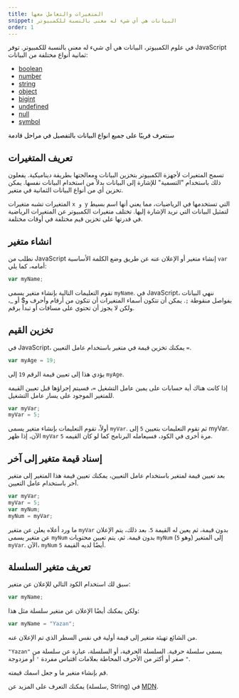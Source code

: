 ```yaml
---
title: المتغيرات والتعامل معها
snippet: البيانات هي أي شيء له معنى بالنسبة للكمبيوتر
order: 1
---
```


في علوم الكمبيوتر، البيانات هي أي شيء له معنى بالنسبة للكمبيوتر. توفر JavaScript
ثمانية أنواع مختلفة من البيانات:

- [boolean](https://developer.mozilla.org/en-US/docs/Web/JavaScript/Reference/Global_Objects/boolean)
- [number](https://developer.mozilla.org/en-US/docs/Web/JavaScript/Reference/Global_Objects/number)
- [string](https://developer.mozilla.org/en-US/docs/Web/JavaScript/Reference/Global_Objects/string)
- [object](https://developer.mozilla.org/en-US/docs/Web/JavaScript/Reference/Global_Objects/object)
- [bigint](https://developer.mozilla.org/en-US/docs/Web/JavaScript/Reference/Global_Objects/bigInt)
- [undefined](https://developer.mozilla.org/en-US/docs/Web/JavaScript/Reference/Global_Objects/undefined)
- [null](https://developer.mozilla.org/en-US/docs/Web/JavaScript/Reference/Global_Objects/null)
- [symbol](https://developer.mozilla.org/en-US/docs/Web/JavaScript/Reference/Global_Objects/symbol)

<mark>

سنتعرف قريبًا على جميع انواع البيانات بالتفصيل في مراحل قادمة

</mark>

## تعريف المتغيرات

تسمح المتغيرات لأجهزة الكمبيوتر بتخزين البيانات ومعالجتها بطريقة ديناميكية.
يفعلون ذلك باستخدام "التسمية" للإشارة إلى البيانات بدلاً من استخدام البيانات
نفسها. يمكن تخزين أي من أنواع البيانات الثمانية في متغير.

المتغيرات تشبه متغيرات `x و y` التي تستخدمها في الرياضيات، مما يعني أنها اسم
بسيط لتمثيل البيانات التي نريد الإشارة إليها. تختلف متغيرات الكمبيوتر عن
المتغيرات الرياضية في قدرتها على تخزين قيم مختلفة في أوقات مختلفة.

## انشاء متغير

نطلب من JavaScript إنشاء متغير أو الإعلان عنه عن طريق وضع الكلمة الأساسية `var`
أمامه، كما يلي:

```js
var myName;
```

تقوم التعليمات التالية بإنشاء متغير يسمى `myName`. في JavaScript، ننهي البيانات
بفواصل منقوطة `;`. يمكن أن تتكون أسماء المتغيرات أن تتكون من أرقام وأحرف و$ أو
_، ولكن لا يجوز أن تحتوي على مسافات أو تبدأ برقم.

## تخزين القيم

في JavaScript، يمكنك تخزين قيمة في متغير باستخدام عامل التعيين `=`.

```js
var myAge = 19;
```

يؤدي هذا إلى تعيين قيمة الرقم `19` إلى `myAge`.

إذا كانت هناك أية حسابات على يمين عامل التشغيل `=`، فسيتم إجراؤها قبل تعيين
القيمة للمتغير الموجود على يسار عامل التشغيل.

```js
var myVar;
myVar = 5;
```

أولاً، تقوم التعليمات بإنشاء متغير يسمى `myVar`. ثم تقوم التعليمات بتعيين `5` إلى
myVar. الآن، إذا ظهر `myVar` مرة أخرى في الكود، فسيعامله البرنامج كما لو كان
القيمه `5`.

## إسناد قيمة متغير إلى آخر

بعد تعيين قيمة لمتغير باستخدام عامل التعيين، يمكنك تعيين قيمة هذا المتغير إلى
متغير آخر باستخدام عامل التعيين.

```js
var myVar;
myVar = 5;
var myNum;
myNum = myVar;
```

ما ورد أعلاه يعلن عن متغير `myVar` بدون قيمة، ثم يعين له القيمة `5`. بعد ذلك،
يتم الإعلان عن متغير يسمى `myNum` بدون قيمة. ثم، يتم تعيين محتويات `myNum` (وهو
`5`) إلى المتغير `myVar`. الآن، `myNum` أيضًا لديه القيمة `5`.

## تعريف متغير السلسلة

سبق لك استخدام الكود التالي للإعلان عن متغير:

```js
var myName;
```

ولكن يمكنك أيضًا الإعلان عن متغير سلسلة مثل هذا:

```js
var myName = "Yazan";
```

من الشائع تهيئة متغير إلى قيمة أولية في نفس السطر الذي تم الإعلان عنه.

`"Yazan"` يسمى سلسلة حرفية. السلسلة الحرفية، أو السلسلة، عبارة عن سلسلة من صفر
أو أكثر من الأحرف المحاطة بعلامات اقتباس مفردة `'` أو مزدوجة `"`.

<div class="quiz">
قم بإنشاء متغير ما و جعل اسمك قيمته.
</div>

يمكنك التعرف على المزيد عن (سلسلة, String) في
[MDN](https://developer.mozilla.org/en-US/docs/Web/JavaScript/Reference/Global_Objects/string).
